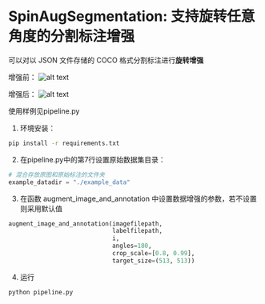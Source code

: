 # SpinAugSegmentation: 支持**旋转任意角度**的分割标注增强

可以对以 JSON 文件存储的 COCO 格式分割标注进行**旋转增强**

增强前：
![alt text](assest/before_aug.png)

增强后：
![alt text](assest/after_aug.png)

使用样例见pipeline.py

1. 环境安装：
```bash
pip install -r requirements.txt
```
2. 在pipeline.py中的第7行设置原始数据集目录：
```python
# 混合存放原图和原始标注的文件夹
example_datadir = "./example_data"
```
3. 在函数 augment_image_and_annotation 中设置数据增强的参数，若不设置则采用默认值
```python
augment_image_and_annotation(imagefilepath, 
                             labelfilepath, 
                             i, 
                             angles=180, 
                             crop_scale=[0.8, 0.99],
                             target_size=(513, 513))
```
4. 运行
```bash
python pipeline.py
```
